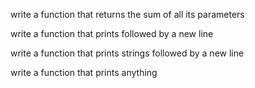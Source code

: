 write a function that returns the sum of all its parameters

write a function that prints followed by a new line

write a function that prints strings followed by a new line

write a function that prints anything
